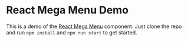 # React Mega Menu Demo

This is a demo of the [React Mega Menu](https://github.com/jasonrundell/react-mega-menu) component. Just clone the repo and run `npm install` and `npm run start` to get started.